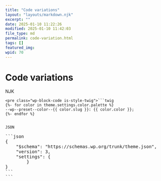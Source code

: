 ```yaml
---
title: "Code variations"
layout: "layouts/markdown.njk"
excerpt: ""
date: 2025-01-10 11:22:26
modified: 2025-01-10 11:42:03
file_type: md
permalink: code-variation.html
tags: []
featured_img: 
wpid: 70
---
```


# Code variations

NJK

```
<pre class="wp-block-code is-style-twig">```twig
{%- for color in theme.settings.color.palette %}
--wp--preset--color--{{ color.slug }}: {{ color.color }};
{%- endfor %}
```
```

JSON

```
<pre class="wp-block-code is-style-json">```json
{
	"$schema": "https://schemas.wp.org/trunk/theme.json",
	"version": 3,
	"settings": {
        }
}
```
```